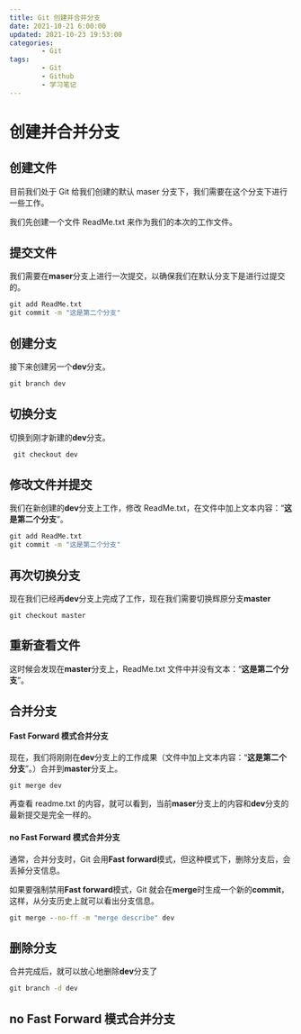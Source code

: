 ```yaml
---
title: Git 创建并合并分支
date: 2021-10-21 6:00:00
updated: 2021-10-23 19:53:00
categories:
        - Git
tags:
        - Git
        - Github
        - 学习笔记
---
```


# 创建并合并分支

## 创建文件

目前我们处于 Git 给我们创建的默认 maser 分支下，我们需要在这个分支下进行一些工作。

我们先创建一个文件 ReadMe.txt 来作为我们的本次的工作文件。

## 提交文件

我们需要在**maser**分支上进行一次提交，以确保我们在默认分支下是进行过提交的。

```cmd
git add ReadMe.txt
git commit -m "这是第二个分支"
```

## 创建分支

接下来创建另一个**dev**分支。

```cmd
git branch dev
```

## 切换分支

切换到刚才新建的**dev**分支。

```cmd
 git checkout dev
```

## 修改文件并提交

我们在新创建的**dev**分支上工作，修改 ReadMe.txt，在文件中加上文本内容：“**这是第二个分支**”。

```cmd
git add ReadMe.txt
git commit -m "这是第二个分支"
```

## 再次切换分支

现在我们已经再**dev**分支上完成了工作，现在我们需要切换辉原分支**master**

```
git checkout master
```

## 重新查看文件

这时候会发现在**master**分支上，ReadMe.txt 文件中并没有文本：“**这是第二个分支**”。

## 合并分支

#### Fast Forward 模式合并分支

现在，我们将刚刚在**dev**分支上的工作成果（文件中加上文本内容：“**这是第二个分支**”。）合并到**master**分支上。

```
git merge dev
```

再查看 readme.txt 的内容，就可以看到，当前**maser**分支上的内容和**dev**分支的最新提交是完全一样的。

#### no Fast Forward 模式合并分支

通常，合并分支时，Git 会用**Fast forward**模式，但这种模式下，删除分支后，会丢掉分支信息。

如果要强制禁用**Fast forward**模式，Git 就会在**merge**时生成一个新的**commit**，这样，从分支历史上就可以看出分支信息。

```cmd
git merge --no-ff -m "merge describe" dev
```

## 删除分支

合并完成后，就可以放心地删除**dev**分支了

```cmd
git branch -d dev
```

## no Fast Forward 模式合并分支
